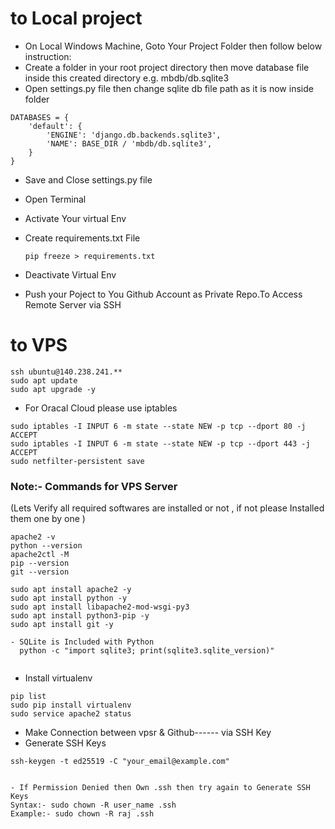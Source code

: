 
# to Local project

- On Local Windows Machine, Goto Your Project Folder then follow below instruction:
- Create a folder in your root project directory then move database file inside this created directory e.g. mbdb/db.sqlite3
- Open settings.py file then change sqlite db file path as it is now inside folder

```
DATABASES = {
    'default': {
        'ENGINE': 'django.db.backends.sqlite3',
        'NAME': BASE_DIR / 'mbdb/db.sqlite3',
    }
}
```
- Save and Close settings.py file
- Open Terminal
- Activate Your virtual Env
- Create requirements.txt File

  ```pip freeze > requirements.txt```
  
- Deactivate Virtual Env

- Push your Poject to You Github Account as Private Repo.To Access Remote Server via SSH



# to VPS 

```
ssh ubuntu@140.238.241.**
sudo apt update 
sudo apt upgrade -y

```

- For Oracal Cloud please use iptables
```
sudo iptables -I INPUT 6 -m state --state NEW -p tcp --dport 80 -j ACCEPT
sudo iptables -I INPUT 6 -m state --state NEW -p tcp --dport 443 -j ACCEPT
sudo netfilter-persistent save

````
### Note:- Commands for VPS Server 
(Lets Verify all required softwares are installed or not , if not please Installed them one by one )

  
```
apache2 -v
python --version
apache2ctl -M
pip --version
git --version

sudo apt install apache2 -y
sudo apt install python -y
sudo apt install libapache2-mod-wsgi-py3
sudo apt install python3-pip -y
sudo apt install git -y

- SQLite is Included with Python
  python -c "import sqlite3; print(sqlite3.sqlite_version)"
  
```
- Install virtualenv

```
pip list
sudo pip install virtualenv
sudo service apache2 status

```

- Make Connection between vpsr &  Github------ via SSH Key
- Generate SSH Keys

```
ssh-keygen -t ed25519 -C "your_email@example.com"


- If Permission Denied then Own .ssh then try again to Generate SSH Keys
Syntax:- sudo chown -R user_name .ssh
Example:- sudo chown -R raj .ssh



```























